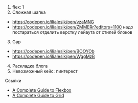 1. flex: 1
2. Сложная шапка
- https://codepen.io/ilialesik/pen/vzaMNG
- https://codepen.io/ilialesik/pen/ZMMERr?editors=1100
надо постараться отделить верстку лейаута от стилей блоков
3. Gap
- https://codepen.io/ilialesik/pen/BOOYOb
- https://codepen.io/ilialesik/pen/WggMzB 
4. Раскладка блога
5. Невозможный кейс: пинтерест

Ссылки
- [A Complete Guide to Flexbox](https://css-tricks.com/snippets/css/a-guide-to-flexbox/)
- [A Complete Guide to Grid](https://css-tricks.com/snippets/css/complete-guide-grid/)

